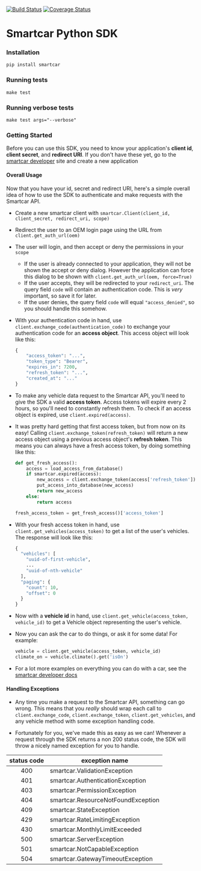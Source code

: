 [![Build Status](https://travis-ci.com/smartcar/python-sdk.svg?token=NkidHDCxcdxrtMy48fzt&branch=master)](https://travis-ci.com/smartcar/python-sdk) [![Coverage Status](https://coveralls.io/repos/github/smartcar/python-sdk/badge.svg?branch=master&t=DF9pBr)](https://coveralls.io/github/smartcar/python-sdk?branch=master)
# Smartcar Python SDK

### Installation

    pip install smartcar

### Running tests

    make test

### Running verbose tests
    
    make test args="--verbose"

### Getting Started

Before you can use this SDK, you need to know your application's **client id**, **client secret**, and **redirect URI**. If you don't have these yet, go to the [smartcar developer](https://developer.smartcar.com) site and create a new application

#### Overall Usage

Now that you have your id, secret and redirect URI, here's a simple overall idea of how to use the SDK to authenticate and make requests with the Smartcar API.

* Create a new smartcar client with `smartcar.Client(client_id, client_secret, redirect_uri, scope)`
* Redirect the user to an OEM login page using the URL from `client.get_auth_url(oem)`
* The user will login, and then accept or deny the permissions in your `scope`
    * If the user is already connected to your application, they will not be shown the accept or deny dialog. However the application can force this dialog to be shown with `client.get_auth_url(oem, force=True)` 
    * If the user accepts, they will be redirected to your `redirect_uri`. The query field `code` will contain an authentication code. This is *very* important, so save it for later.
    * If the user denies, the query field `code` will equal `"access_denied"`, so you should handle this somehow.

* With your authentication code in hand, use `client.exchange_code(authentication_code)` to exchange your authentication code for an **access object**. This access object will look like this:

    ```python
    {
        "access_token": "...",
        "token_type": "Bearer",
        "expires_in": 7200,
        "refresh_token": "...",
        "created_at": "..."
    }
    ```

* To make any vehicle data request to the Smartcar API, you'll need to give the SDK a valid **access token**. Access tokens will expire every 2 hours, so you'll need to constantly refresh them. To check if an access object is expired, use `client.expired(access)`.

* It was pretty hard getting that first access token, but from now on its easy! Calling `client.exchange_token(refresh_token)` will return a new access object using a previous access object's **refresh token**. This means you can always have a fresh access token, by doing something like this:

    ```python
    def get_fresh_access():
        access = load_access_from_database()
        if smartcar.expired(access):
            new_access = client.exchange_token(access['refresh_token'])
            put_access_into_database(new_access)
            return new_access
        else:
            return access
    
    fresh_access_token = get_fresh_access()['access_token']
    ```

* With your fresh access token in hand, use `client.get_vehicles(access_token)` to get a list of the user's vehicles. The response will look like this:

    ```python
    {
	  "vehicles": [
		"uuid-of-first-vehicle",
		...
		"uuid-of-nth-vehicle"
	  ],
	  "paging": {
		"count": 10,
		"offset": 0
	  }
	}  
    ```

* Now with a **vehicle id** in hand, use `client.get_vehicle(access_token, vehicle_id)` to get a Vehicle object representing the user's vehicle.

* Now you can ask the car to do things, or ask it for some data! For example:

    ```python
    vehicle = client.get_vehicle(access_token, vehicle_id)
    climate_on = vehicle.climate().get('isOn')
    ```

* For a lot more examples on everything you can do with a car, see the [smartcar developer docs](https://developer.smartcar.com/docs)

#### Handling Exceptions

* Any time you make a request to the Smartcar API, something can go wrong. This means that you *really* should wrap each call to `client.exchange_code`, `client.exchange_token`, `client.get_vehicles`, and any vehicle method with some exception handling code. 

* Fortunately for you, we've made this as easy as we can! Whenever a request through the SDK returns a non 200 status code, the SDK will throw a nicely named exception for you to handle. 

|status code|exception name|
|:-----------:|--------------|
|400|smartcar.ValidationException|
|401|smartcar.AuthenticationException|
|403|smartcar.PermissionException|
|404|smartcar.ResourceNotFoundException|
|409|smartcar.StateException|
|429|smartcar.RateLimitingException|
|430|smartcar.MonthlyLimitExceeded|
|500|smartcar.ServerException|
|501|smartcar.NotCapableException|
|504|smartcar.GatewayTimeoutException|

